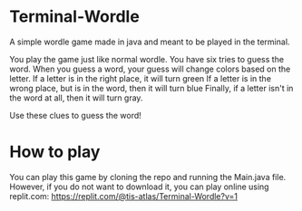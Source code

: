 # Terminal-Wordle

A simple wordle game made in java and meant to be played in the terminal.

You play the game just like normal wordle. You have six tries to guess the word. When you guess a word, your guess will change colors based on the letter.
If a letter is in the right place, it will turn green
If a letter is in the wrong place, but is in the word, then it will turn blue
Finally, if a letter isn't in the word at all, then it will turn gray.

Use these clues to guess the word!

# How to play
You can play this game by cloning the repo and running the Main.java file. However, if you do not want to download it, you can play online using replit.com: https://replit.com/@tis-atlas/Terminal-Wordle?v=1
